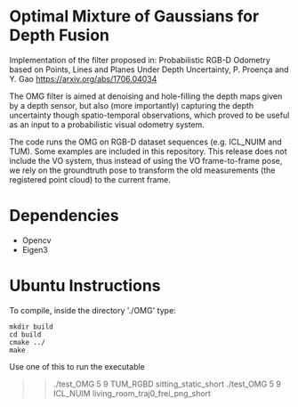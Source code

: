 # Optimal Mixture of Gaussians for Depth Fusion
Implementation of the filter proposed in:
Probabilistic RGB-D Odometry based on Points, Lines and Planes Under Depth Uncertainty, P. Proença and Y. Gao https://arxiv.org/abs/1706.04034

The OMG filter is aimed at denoising and hole-filling the depth maps given by a depth sensor, but also (more importantly) capturing the depth uncertainty though spatio-temporal observations, which proved to be useful as an input to a probabilistic visual odometry system.

The code runs the OMG on RGB-D dataset sequences (e.g. ICL_NUIM and TUM). Some examples are included in this repository.
This release does not include the VO system, thus instead of using the VO frame-to-frame pose, we rely on the groundtruth pose to transform the old measurements (the registered point cloud) to the current frame.

# Dependencies

* Opencv
* Eigen3

# Ubuntu Instructions

To compile, inside the directory './OMG' type:
```
mkdir build
cd build
cmake ../
make
```

Use one of this to run the executable
>> ./test_OMG 5 9 TUM_RGBD sitting_static_short
>> ./test_OMG 5 9 ICL_NUIM living_room_traj0_frei_png_short

